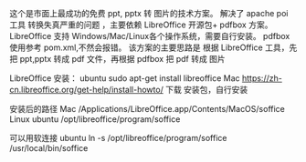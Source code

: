 这个是市面上最成功的免费 ppt, pptx 转 图片的技术方案。 解决了 apache poi 工具 转换失真严重的问题 ，主要依赖 LibreOffice 开源包+ pdfbox 方案。
LibreOffice 支持 Windows/Mac/Linux各个操作系统，需要自行安装。
pdfbox 使用参考 pom.xml,不然会报错。
该方案的主要思路是 根据 LibreOffice 工具，先把 ppt,pptx 转成 pdf 文件，再根据 pdfbox 把 pdf 转成 图片

LibreOffice 安装： 
ubuntu
sudo apt-get install libreoffice
Mac
https://zh-cn.libreoffice.org/get-help/install-howto/ 下载 安装包，自行安装

安装后的路径
Mac
/Applications/LibreOffice.app/Contents/MacOS/soffice
Linux ubuntu
/opt/libreoffice/program/soffice

可以用软连接
ubuntu
ln -s /opt/libreoffice/program/soffice /usr/local/bin/soffice
